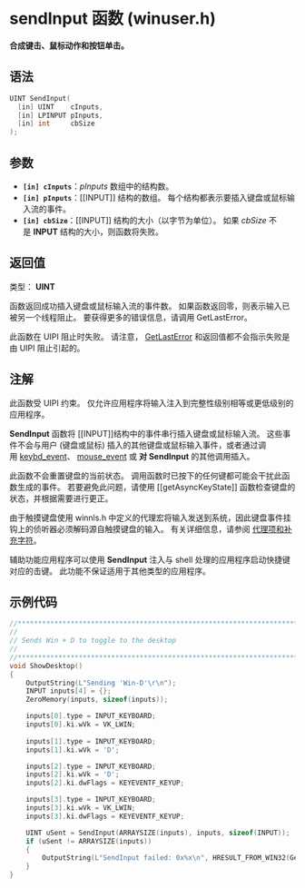 # sendInput 函数 (winuser.h)

**合成键击、鼠标动作和按钮单击。**

## 语法

```C++
UINT SendInput(
  [in] UINT    cInputs,
  [in] LPINPUT pInputs,
  [in] int     cbSize
);
```

## 参数

- **`[in] cInputs`**：_pInputs_ 数组中的结构数。
- **`[in] pInputs`**：[[INPUT]] 结构的数组。 每个结构都表示要插入键盘或鼠标输入流的事件。
- **`[in] cbSize`**：[[INPUT]] 结构的大小（以字节为单位）。 如果 _cbSize_ 不是 **INPUT** 结构的大小，则函数将失败。

## 返回值

类型： **UINT**

函数返回成功插入键盘或鼠标输入流的事件数。 如果函数返回零，则表示输入已被另一个线程阻止。 要获得更多的错误信息，请调用 GetLastError。

此函数在 UIPI 阻止时失败。 请注意， [GetLastError](https://learn.microsoft.com/zh-cn/windows/desktop/api/errhandlingapi/nf-errhandlingapi-getlasterror) 和返回值都不会指示失败是由 UIPI 阻止引起的。

## 注解

此函数受 UIPI 约束。 仅允许应用程序将输入注入到完整性级别相等或更低级别的应用程序。

**SendInput** 函数将 [[INPUT]]结构中的事件串行插入键盘或鼠标输入流。 这些事件不会与用户 (键盘或鼠标) 插入的其他键盘或鼠标输入事件，或者通过调用 [keybd_event](https://learn.microsoft.com/zh-cn/windows/desktop/api/winuser/nf-winuser-keybd_event)、 [mouse_event](https://learn.microsoft.com/zh-cn/windows/desktop/api/winuser/nf-winuser-mouse_event) 或 **对 SendInput** 的其他调用插入。

此函数不会重置键盘的当前状态。 调用函数时已按下的任何键都可能会干扰此函数生成的事件。 若要避免此问题，请使用 [[getAsyncKeyState]] 函数检查键盘的状态，并根据需要进行更正。

由于触摸键盘使用 winnls.h 中定义的代理宏将输入发送到系统，因此键盘事件挂钩上的侦听器必须解码源自触摸键盘的输入。 有关详细信息，请参阅 [代理项和补充字符](https://learn.microsoft.com/zh-cn/windows/desktop/Intl/surrogates-and-supplementary-characters)。

辅助功能应用程序可以使用 **SendInput** 注入与 shell 处理的应用程序启动快捷键对应的击键。 此功能不保证适用于其他类型的应用程序。

## 示例代码

```C++
//**********************************************************************
//
// Sends Win + D to toggle to the desktop
//
//**********************************************************************
void ShowDesktop()
{
    OutputString(L"Sending 'Win-D'\r\n");
    INPUT inputs[4] = {};
    ZeroMemory(inputs, sizeof(inputs));

    inputs[0].type = INPUT_KEYBOARD;
    inputs[0].ki.wVk = VK_LWIN;
   
    inputs[1].type = INPUT_KEYBOARD;
    inputs[1].ki.wVk = 'D';

    inputs[2].type = INPUT_KEYBOARD;
    inputs[2].ki.wVk = 'D';
    inputs[2].ki.dwFlags = KEYEVENTF_KEYUP;

    inputs[3].type = INPUT_KEYBOARD;
    inputs[3].ki.wVk = VK_LWIN;
    inputs[3].ki.dwFlags = KEYEVENTF_KEYUP;

    UINT uSent = SendInput(ARRAYSIZE(inputs), inputs, sizeof(INPUT));
    if (uSent != ARRAYSIZE(inputs))
    {
        OutputString(L"SendInput failed: 0x%x\n", HRESULT_FROM_WIN32(GetLastError()));
    } 
}
```